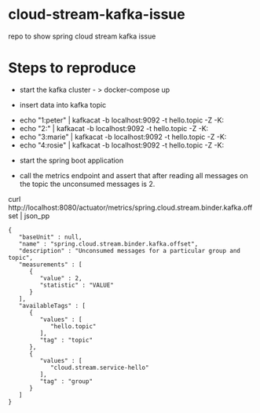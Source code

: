 # cloud-stream-kafka-issue
repo to show spring cloud stream kafka issue



# Steps to reproduce

* start the kafka cluster - > docker-compose up

* insert data into kafka topic

 - echo "1:peter" | kafkacat -b localhost:9092 -t hello.topic -Z -K:
 - echo "2:" | kafkacat -b localhost:9092 -t hello.topic -Z -K:
 - echo "3:marie" | kafkacat -b localhost:9092 -t hello.topic -Z -K:
- echo "4:rosie" | kafkacat -b localhost:9092 -t hello.topic -Z -K:

* start the spring boot application 

* call the metrics endpoint and assert that after reading all messages on the topic the unconsumed messages is 2.

curl http://localhost:8080/actuator/metrics/spring.cloud.stream.binder.kafka.offset | json_pp

```
{
   "baseUnit" : null,
   "name" : "spring.cloud.stream.binder.kafka.offset",
   "description" : "Unconsumed messages for a particular group and topic",
   "measurements" : [
      {
         "value" : 2,
         "statistic" : "VALUE"
      }
   ],
   "availableTags" : [
      {
         "values" : [
            "hello.topic"
         ],
         "tag" : "topic"
      },
      {
         "values" : [
            "cloud.stream.service-hello"
         ],
         "tag" : "group"
      }
   ]
}
```
